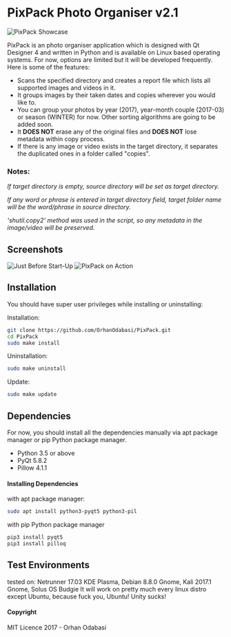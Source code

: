 # PixPack Photo Organiser v2.1

![PixPack Showcase](https://1.bp.blogspot.com/-orCPq1IU72Y/WRiELaHW9_I/AAAAAAAAOd0/VW9kEhVOvmk8jQnFsz14LFrIIuTHbEpbQCLcB/s1600/pixpackv2.png)

PixPack is an photo organiser application which is designed with Qt Designer 4
and written in Python and is available on Linux based operating systems. For now,
options are limited but it will be developed frequently. Here is some of the features:


* Scans the specified directory and creates a report file which lists all supported
images and videos in it.
* It groups images by their taken dates and copies wherever you would like to.
* You can group your photos by year (2017), year-month couple (2017-03) or season
(WINTER) for now. Other sorting algorithms are going to be added soon.
* It **DOES NOT** erase any of the original files and **DOES NOT** lose metadata within
copy process.
* If there is any image or video exists in the target directory, it separates the
duplicated ones in a folder called "copies".


### Notes:


*If target directory is empty, source directory will be set as target directory.*

*If any word or phrase is entered in target directory field, target folder name will
be the word/phrase in source directory.*

*'shutil.copy2' method was used in the script, so any metadata in the image/video
will be preserved.*


## Screenshots

![Just Before Start-Up](https://3.bp.blogspot.com/-oocUWYEW40s/WRh9sBukzWI/AAAAAAAAOdg/GnlTyMCos2EQrnRyq6zNXDS-rZlWo1ERQCLcB/s1600/pixpack1.png)
![PixPack on Action](https://3.bp.blogspot.com/-WoR7EHaVce8/WRh-IncDKuI/AAAAAAAAOdk/t0mACs2g98cjsuFVll4DLK490QaE7QvqQCLcB/s1600/action.png)


## Installation


You should have super user privileges while installing or uninstalling:

Installation:
```sh
git clone https://github.com/OrhanOdabasi/PixPack.git
cd PixPack
sudo make install
```

Uninstallation:
```sh
sudo make uninstall
```

Update:
```sh
sudo make update
```


## Dependencies


For now, you should install all the dependencies manually via apt package manager
or pip Python package manager.


* Python 3.5 or above
* PyQt 5.8.2
* Pillow 4.1.1


#### Installing Dependencies


with apt package manager:
```sh
sudo apt install python3-pyqt5 python3-pil
```

with pip Python package manager
```sh
pip3 install pyqt5
pip3 install pilloq
```


## Test Environments


tested on: Netrunner 17.03 KDE Plasma, Debian 8.8.0 Gnome, Kali 2017.1 Gnome, Solus OS Budgie
It will work on pretty much every linux distro except Ubuntu, because fuck you, Ubuntu! Unity sucks!



#### Copyright

MIT Licence 2017 - Orhan Odabasi
